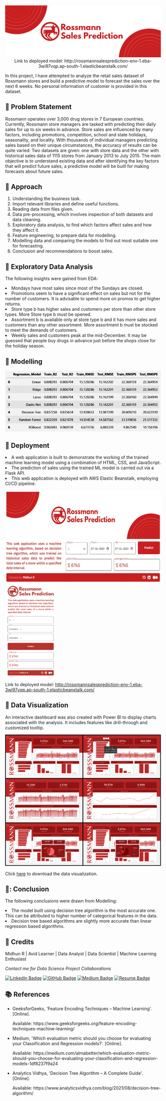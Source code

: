 <p align="center"> 
  <img src="Images/banner_ross_transparent.png" alt="Banner">
  Link to deployed model: http://rossmannsalesprediction-env-1.eba-3wi97vqp.ap-south-1.elasticbeanstalk.com/
</p>

In this project, I have attempted to analyze the retail sales dataset of Rossmann stores and build a predictive model to forecast the sales over the next 6 weeks. No personal information of customer is provided in this dataset.

## :book: Problem Statement

Rossmann operates over 3,000 drug stores in 7 European countries. Currently, Rossmann store managers are tasked with predicting their daily sales for up to six weeks in advance. Store sales are influenced by many factors, including promotions, competition, school and state holidays, seasonality, and locality. With thousands of individual managers predicting sales based on their unique circumstances, the accuracy of results can be quite varied.
Two datasets are given: one with store data and the other with historical sales data of 1115 stores from January 2013 to July 2015. The main objective is to understand existing data and after identifying the key factors that will predict future sales, a predictive model will be built for making forecasts about future sales.

## :book: Approach

1.	Understanding the business task.
2.	Import relevant libraries and define useful functions.
3.	Reading data from files given.
4.	Data pre-processing, which involves inspection of both datasets and data cleaning.
5.	Exploratory data analysis, to find which factors affect sales and how they affect it.
6.	Feature engineering, to prepare data for modelling.
7.	Modelling data and comparing the models to find out most suitable one for forecasting.
8.	Conclusion and recommendations to boost sales.

## :book: Exploratory Data Analysis

The following insights were gained from EDA:
<li>Mondays have most sales since most of the Sundays are closed.</li>
<li>Promotions seem to have a significant effect on sales but not for the number of customers. It is advisable to spend more on promos to get higher returns.</li>
<li>Store type b has higher sales and customers per store than other store types. More Store type b must be opened.</li>
<li>Assortment b is available only at store type b and it has more sales and customers than any other assortment. More assortment b must be stocked to meet the demands of customers.</li>
<li>Weekly sales and customers peak at the mid-December. It may be guessed that people buy drugs in advance just before the shops close for the holiday season.</li>

## :book: Modelling

<img src="Images/rossmann_sales_scores.jpg" alt="Result">

## :book: Deployment

<li>A web application is built to demonstrate the working of the trained machine learning model using a combination of HTML, CSS, and JavaScript.</li>
<li>The prediction of sales using the trained ML model is carried out via a Flask API.</li>
<li>This web application is deployed with AWS Elastic Beanstalk, employing CI/CD pipeline.</li>

<img class="image-ss" src="Images/WebAppDesktop.jpg" height="300px" alt="WebAppDesktop"> <img class="image-ss" src="Images/WebAppMobile.png" height="300px" alt="WebAppMobile">

Link to deployed model: http://rossmannsalesprediction-env-1.eba-3wi97vqp.ap-south-1.elasticbeanstalk.com/

## :book: Data Visualization

An interactive dashboard was also created with Power BI to display charts associated with the analysis. It includes features like drill-through and customized tooltip.

<img src="Images/DataViz.png" alt="Banner">

Click [here](https://github.com/connect-midhunr/rossmann-sales-prediction/raw/main/dashboard/Dashboard_Rossmann.pbix) to download the data visualization.

## 📘: Conclusion

The following conclusions were drawn from Modelling:
<li>The model built using decision tree algorithm is the most accurate one. This can be attributed to higher number of categorical features in the data.</li>
<li>Decision tree based algorithms are slightly more accurate than linear regression based algorithms.</li>

## :scroll: Credits

Midhun R | Avid Learner | Data Analyst | Data Scientist | Machine Learning Enthusiast
<p> <i> Contact me for Data Science Project Collaborations</i></p>


[![LinkedIn Badge](https://img.shields.io/badge/LinkedIn-0077B5?style=for-the-badge&logo=linkedin&logoColor=white)](https://www.linkedin.com/in/connectmidhunr/)
[![GitHub Badge](https://img.shields.io/badge/GitHub-100000?style=for-the-badge&logo=github&logoColor=white)](https://github.com/connect-midhunr/)
[![Medium Badge](https://img.shields.io/badge/Medium-1DA1F2?style=for-the-badge&logo=medium&logoColor=white)](https://medium.com/@connect.midhunr/)
[![Resume Badge](https://img.shields.io/badge/resume-0077B5?style=for-the-badge&logo=resume&logoColor=white)](https://drive.google.com/file/d/1Bho0SK8U3PMCK5UEyVEYnrNM9IYUUzcV/view?usp=sharing)

## :books: References
<ul>
  <li><p>GeeksforGeeks, 'Feature Encoding Techniques – Machine Learning'. [Online].</p>
      <p>Available: https://www.geeksforgeeks.org/feature-encoding-techniques-machine-learning/</p>
  </li>
  <li><p>Medium, 'Which evaluation metric should you choose for evaluating your Classification and Regression models?'. [Online].</p>
      <p>Available: https://medium.com/almabetter/which-evaluation-metric-should-you-choose-for-evaluating-your-classification-and-regression-models-1df8237f9a24</p>
  </li>
  <li><p>Analytics Vidhya, 'Decision Tree Algorithm – A Complete Guide'. [Online].</p>
      <p>Available: https://www.analyticsvidhya.com/blog/2021/08/decision-tree-algorithm/</p>
  </li>
</ul>
